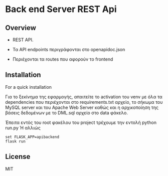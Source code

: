 # Back end Server REST Api

## Overview

- REST API. 

- Τα API endpoints περιγράφονται στο openapidoc.json
- Περιέχονται τα routes που αφορούν το frontend


## Installation
For a quick installation 

Για το ξεκίνημα της εφαρμογής, απαιτείτε το activation του venv με όλα τα dependencies που περιέχονται στο requirements.txt αρχείο,
το σήκωμα του MySQL server και του Apache Web Server καθώς και η αρχικοποίηση της βάσεις δεδομένων με το DML.sql αρχείο στο data φάκελο.

Έπειτα εντός του root φακέλου του project τρέχουμε την εντολή python run.py
Ή αλλιώς
```
set FLASK_APP=apibackend
flask run
```

## License

MIT


